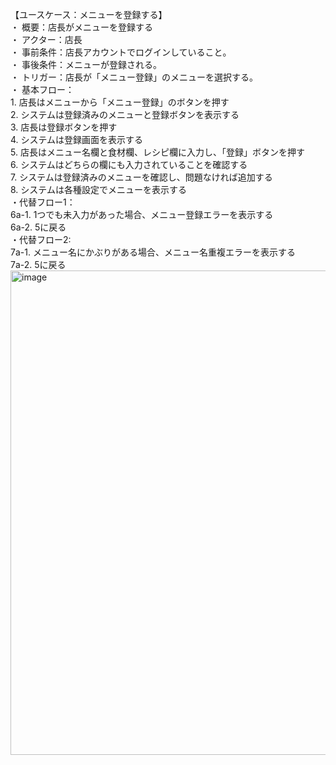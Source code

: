 【ユースケース：メニューを登録する】  
・ 概要：店長がメニューを登録する  
・ アクター：店長  
・ 事前条件：店長アカウントでログインしていること。  
・ 事後条件：メニューが登録される。  
・ トリガー：店長が「メニュー登録」のメニューを選択する。   
・ 基本フロー：  
    1. 店長はメニューから「メニュー登録」のボタンを押す  
    2. システムは登録済みのメニューと登録ボタンを表示する  
        3. 店長は登録ボタンを押す  
    4. システムは登録画面を表示する  
    5. 店長はメニュー名欄と食材欄、レシピ欄に入力し、「登録」ボタンを押す  
    6. システムはどちらの欄にも入力されていることを確認する   
    7. システムは登録済みのメニューを確認し、問題なければ追加する  
    8. システムは各種設定でメニューを表示する  
・代替フロー1：  
    6a-1. 1つでも未入力があった場合、メニュー登録エラーを表示する  
    6a-2. 5に戻る  
・代替フロー2:  
    7a-1. メニュー名にかぶりがある場合、メニュー名重複エラーを表示する  
    7a-2. 5に戻る
    <img width="775" alt="image" src="https://github.com/urakawa-es5/security/assets/119495449/954b1484-caae-4d5a-920f-5c6b9a6bd9b1">

